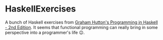 # HaskellExercises
A bunch of Haskell exercises from [Graham Hutton's Programming in Haskell - 2nd Edition](https://www.amazon.com/Programming-Haskell-Graham-Hutton/dp/1316626229).
It seems that functional programming can really bring in some perspective into a programmer's life 😉.
